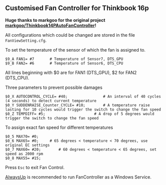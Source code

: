 ## Customised Fan Controller for Thinkbook 16p

**Huge thanks to markgoo for the original project [markgoo/Thinkbook14PAutoFanController](https://github.com/markgoo/Thinkbook14PAutoFanController)!**

All configurations which could be changed are stored in the file `FanViewSetting.cfg`.

To set the temperature of the sensor of which the fan is assigned to.

```
$9_A FAN1= #7	  	# Temperature of Sensor7, DTS_GPU
$9_B FAN2= #6	  	# Temperature of Sensor6, DTS_CPU
```

All lines beginning with $0 are for FAN1 (DTS_GPU), $2 for FAN2 (DTS_CPU).

Three parameters to prevent possible damages

```
$0_X AUTOCONTROL_CYCLE= #40;        		# An interval of 40 cycles (4 seconds) to detect current temperature
$0_Y SUDDENRAISE_Counter_CYCLE= #10;		# A temperature raise lasting for 10 cycles would trigger the switch to change the fan speed
$0_Z TEMPDIFF= #5;	                  	# A drop of 5 degrees would trigger the switch to change the fan speed
```

To assign exact fan speed for different temperatures
```
$0_5 MAX70= #0; 
$0_6 MAX65= #0;	  	# 65 degrees < temperature < 70 degrees, use original EC settings
$0_7 MAX60= #20;		# 60 degrees < temperature < 65 degrees, set speed as 2000 rpm
$0_8 MAX55= #15; 		
```

Press `Esc` to exit Fan Control.

[AlwaysUp](https://www.coretechnologies.com/products/AlwaysUp/) is recommended to run FanController as a Windows Service.
